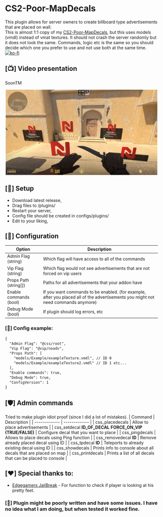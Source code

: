 # CS2-Poor-MapDecals

This plugin allows for server owners to create billboard type advertisements that are placed on wall.<br/>
This is almost 1:1 copy of my [CS2-Poor-MapDecals](https://github.com/Letaryat/CS2-Poor-MapDecals), but this uses models (vmdl) instead of vmat textures. It should not crash the server randomly but it does not look the same. Commands, logic etc is the same so you should decide which one you prefer to use and not use both at the same time. <br>
[![ko-fi](https://ko-fi.com/img/githubbutton_sm.svg)](https://ko-fi.com/H2H8TK0L9)

## [📺] Video presentation
SoonTM
<p align="center">
    <img src="img/1.jpg" width="500">
</p>

## [📌] Setup
- Download latest release,
- Drag files to /plugins/
- Restart your server,
- Config file should be created in configs/plugins/
- Edit to your liking,

## [📝] Configuration
| Option  | Description |
| ------------- | ------------- |
| Admin Flag (string) | Which flag will have access to all of the commands  |
| Vip Flag (string) | Which flag would not see advertisements that are not forced on vip users |
| Props Path (string[]) | Paths for all advertisements that your addon have |
| Enable commands (bool) | If you want commands to be enabled. (for example, after you placed all of the advertisements you might not need commands anymore) |
| Debug Mode (bool) | If plugin should log errors, etc |

### [📝] Config example:
```
{
  "Admin Flag": "@css/root",
  "Vip Flag": "@vip/noadv",
  "Props Path": [
	"models/Example/exampleTexture.vmdl", // ID 0
	"models/Example/exampleTexture2.vmdl" // ID 1 etc...
  ],
  "Enable commands": true,
  "Debug Mode": true,
  "ConfigVersion": 1
}
```

## [🛡️] Admin commands
Tried to make plugin idiot proof (since I did a lot of mistakes).
| Command  | Description |
| ------------- | ------------- |
| css_placedecals | Allow to place advertisements |
| css_setdecal **ID_OF_DECAL** **FORCE_ON_VIP (TRUE/FALSE)** | Configure decal that you want to place |
| css_pingdecals | Allows to place decals using Ping function |
| css_removedecal **ID** | Remove already placed decal using ID |
| css_tpdecal **ID** | Teleports to already existing decal using ID |
| css_showdecals | Prints info to console about all decals that are placed on map |
| css_printdecals | Prints a list of all decals that can be placed to console |

## [❤️] Special thanks to:
- [Edgegamers JailBreak](https://github.com/edgegamers/Jailbreak/blob/main/mod/Jailbreak.Warden/Paint/WardenPaintBehavior.cs#L131) - For function to check if player is looking at his pretty feet.

### [🚨] Plugin might be poorly written and have some issues. I have no idea what I am doing, but when tested it worked fine.